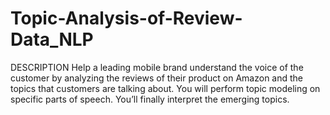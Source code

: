 # Topic-Analysis-of-Review-Data_NLP
DESCRIPTION  Help a leading mobile brand understand the voice of the customer by analyzing the reviews of their product on Amazon and the topics that customers are talking about. You will perform topic modeling on specific parts of speech. You’ll finally interpret the emerging topics.
